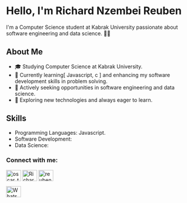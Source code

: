 # Hello, I'm Richard Nzembei Reuben

I'm a Computer Science student at Kabrak University passionate about software engineering and data science. 👨‍💻

## About Me

- 🎓 Studying Computer Science at Kabrak University.
- 🌱 Currently learning[ Javascript, c  ] and enhancing my software development skills in problem solving.
- 💼 Actively seeking opportunities in software engineering and data science.
- 🤔 Exploring new technologies and always eager to learn.

## Skills

- Programming Languages: Javascript.
- Software Development: 
- Data Science:
<h3 align="left">Connect with me:</h3>
<p align="left">
<a href="https://x.com/oscar_the_kidd" target="blank"><img align="center" src="https://raw.githubusercontent.com/rahuldkjain/github-profile-readme-generator/master/src/images/icons/Social/twitter.svg" alt="oscar_the_kidd" height="30" width="40" /></a>
<a href="https://linkedin.com/in/Richard Reuben" target="blank"><img align="center" src="https://raw.githubusercontent.com/rahuldkjain/github-profile-readme-generator/master/src/images/icons/Social/linked-in-alt.svg" alt="Richard Reuben" height="30" width="40" /></a>
<a href="https://www.instagram.com/reuben__rnzembei" target="blank"><img align="center" src="https://raw.githubusercontent.com/rahuldkjain/github-profile-readme-generator/master/src/images/icons/Social/instagram.svg" alt="reuben__rnzembei" height="30" width="40" /></a>
</p>
<a href="https://wa.me/254740934445" target="_blank"><img align="center" src="https://raw.githubusercontent.com/rahuldkjain/github-profile-readme-generator/master/src/images/icons/Social/whatsapp.svg" alt="WhatsApp" height="30" width="40" /></a>
